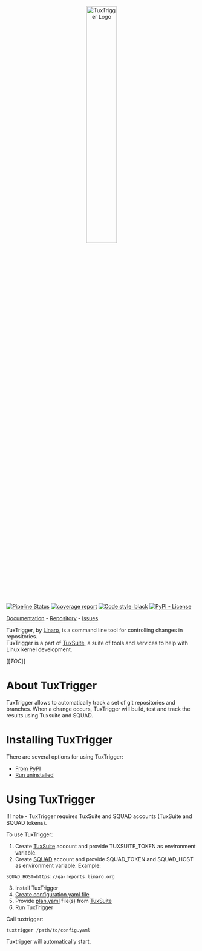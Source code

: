 <div align="center">
  <img src="tuxtrigger.svg" alt="TuxTrigger Logo" width="40%" />
</div>

[![Pipeline Status](https://gitlab.com/Linaro/tuxtrigger/badges/main/pipeline.svg)](https://gitlab.com/Linaro/tuxtrigger/pipelines)
[![coverage report](https://gitlab.com/Linaro/tuxtrigger/badges/main/coverage.svg)](https://gitlab.com/Linaro/tuxtrigger/commits/main)
[![Code style: black](https://img.shields.io/badge/code%20style-black-000000.svg)](https://github.com/psf/black)
[![PyPI - License](https://img.shields.io/pypi/l/tuxtrigger)](https://gitlab.com/Linaro/tuxtrigger/blob/main/LICENSE)

[Documentation](https://tuxtrigger.org/) - [Repository](https://gitlab.com/Linaro/tuxtrigger) - [Issues](https://gitlab.com/Linaro/tuxtrigger/-/issues)

TuxTrigger, by [Linaro](https://www.linaro.org/), is a command line tool for controlling changes in repositories.  
TuxTrigger is a part of
[TuxSuite](https://tuxsuite.com), a suite of tools and services to help with
Linux kernel development.

[[_TOC_]]

# About TuxTrigger

TuxTrigger allows to automatically track a set of git repositories and branches. When a change occurs, TuxTrigger will build, test and track the results using Tuxsuite and SQUAD.

# Installing TuxTrigger

There are several options for using TuxTrigger:

- [From PyPI](install-pypi.md)
- [Run uninstalled](run-uninstalled.md)

# Using TuxTrigger

!!! note
    - TuxTrigger requires TuxSuite and SQUAD accounts (TuxSuite and SQUAD tokens).

To use TuxTrigger:

1. Create [TuxSuite](https://tuxsuite.com) account and provide TUXSUITE_TOKEN as environment variable.
2. Create [SQUAD](https://qa-reports.linaro.org/) account and provide SQUAD_TOKEN and SQUAD_HOST as environment variable.
Example:
```shell
SQUAD_HOST=https://qa-reports.linaro.org
```
3. Install TuxTrigger
4. [Create configuration.yaml file](docs/run/#create-configuration-file)
5. Provide [plan.yaml](https://docs.tuxsuite.com/plan/) file(s) from [TuxSuite](https://tuxsuite.com)
6. Run TuxTrigger

Call tuxtrigger:

```shell
tuxtrigger /path/to/config.yaml
```

Tuxtrigger will automatically start.